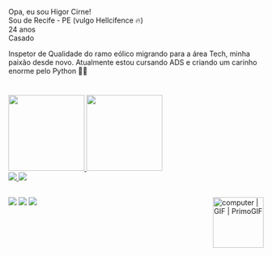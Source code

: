 Opa, eu sou Higor Cirne! <br />
Sou de Recife - PE (vulgo Hellcifence 🔥) <br />
24 anos <br />
Casado <br />

<div>
Inspetor de Qualidade do ramo eólico migrando para a área Tech, minha paixão desde novo. Atualmente estou cursando ADS e criando um carinho enorme pelo Python 👨‍💻
  
<div>
  
  #
  

<div align="leftr">
  <a href="https://github.com/CirNNe">
  <img height="150em" src="https://github-readme-stats.vercel.app/api?username=CirNNe&show_icons=true&theme=dark&include_all_commits=true&count_private=true"/>
  <img height="150em" src="https://github-readme-stats.vercel.app/api/top-langs/?username=CirNNe&layout=compact&langs_count=7&theme=dark"/>
</div>
  
</div>
  <img src="https://img.icons8.com/color/48/000000/python--v1.png"/>
  <img src="https://img.icons8.com/color/48/000000/html-5--v1.png"/>
</div>

##
  

<div>
   <img align="right" src="https://media3.giphy.com/media/82MkOzEyyXeSLkgWyv/giphy.gif" alt="computer | GIF | PrimoGIF" jsaction="load:XAeZkd;" jsname="HiaYvf" class="n3VNCb"   data-noaft="1" style="width: 100px; height: 100px; margin: 0px;">
</div>

</div>
  <a href="https://www.instagram.com/higorcirne/" target="_blank"><img src="https://img.shields.io/badge/-Instagram-%23E4405F?style=for-the-badge&logo=instagram&logoColor=white" target="_blank"></a>
 	<a href="https://www.twitch.tv/higorcirne" target="_blank"><img src="https://img.shields.io/badge/Twitch-9146FF?style=for-the-badge&logo=twitch&logoColor=white" target="_blank"></a>
  <a href="https://www.linkedin.com/in/higor-cirne-98407421b" target="_blank"><img src="https://img.shields.io/badge/-LinkedIn-%230077B5?style=for-the-badge&logo=linkedin&logoColor=white" target="_blank"></a> 
</div>

  

